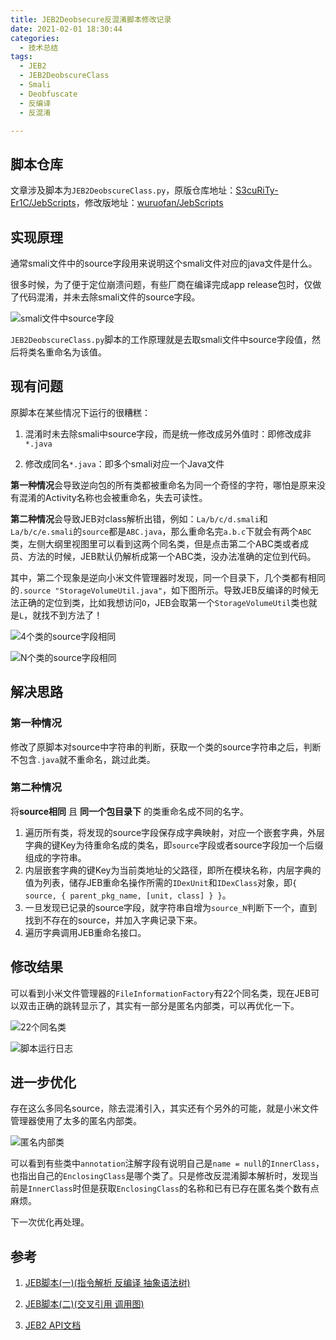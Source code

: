 ```yaml
---
title: JEB2Deobsecure反混淆脚本修改记录
date: 2021-02-01 18:30:44
categories:
  - 技术总结
tags:
  - JEB2
  - JEB2DeobscureClass
  - Smali
  - Deobfuscate
  - 反编译
  - 反混淆

---
```


## 脚本仓库

文章涉及脚本为`JEB2DeobscureClass.py`，原版仓库地址：[S3cuRiTy-Er1C/JebScripts](https://github.com/S3cuRiTy-Er1C/JebScripts)，修改版地址：[wuruofan/JebScripts](https://github.com/wuruofan/JebScripts)

## 实现原理

通常smali文件中的source字段用来说明这个smali文件对应的java文件是什么。

很多时候，为了便于定位崩溃问题，有些厂商在编译完成app release包时，仅做了代码混淆，并未去除smali文件的source字段。

![smali文件中source字段](https://i.loli.net/2021/02/01/4A72VmzsotefwcK.png)

`JEB2DeobscureClass.py`脚本的工作原理就是去取smali文件中source字段值，然后将类名重命名为该值。

## 现有问题

原脚本在某些情况下运行的很糟糕：

1. 混淆时未去除smali中source字段，而是统一修改成另外值时：即修改成非`*.java`

2. 修改成同名`*.java`：即多个smali对应一个Java文件

**第一种情况**会导致逆向包的所有类都被重命名为同一个奇怪的字符，哪怕是原来没有混淆的Activity名称也会被重命名，失去可读性。

**第二种情况**会导致JEB对class解析出错，例如：`La/b/c/d.smali`和`La/b/c/e.smali`的`source`都是`ABC.java`，那么重命名完`a.b.c`下就会有两个`ABC`类，左侧大纲里视图里可以看到这两个同名类，但是点击第二个ABC类或者成员、方法的时候，JEB默认仍解析成第一个ABC类，没办法准确的定位到代码。

其中，第二个现象是逆向小米文件管理器时发现，同一个目录下，几个类都有相同的`.source "StorageVolumeUtil.java"`，如下图所示。导致JEB反编译的时候无法正确的定位到类，比如我想访问`O`，JEB会取第一个`StorageVolumeUtil`类也就是`L`，就找不到方法了！

![4个类的source字段相同](https://i.loli.net/2021/02/01/C3oizHjJrTPpx4y.png)

![N个类的source字段相同](https://i.loli.net/2021/02/01/VUgrJ3pT8cfZsAl.png)

## 解决思路

### 第一种情况

修改了原脚本对source中字符串的判断，获取一个类的source字符串之后，判断不包含`.java`就不重命名，跳过此类。

### 第二种情况

将**source相同** 且 **同一个包目录下** 的类重命名成不同的名字。

1. 遍历所有类，将发现的source字段保存成字典映射，对应一个嵌套字典，外层字典的键Key为待重命名成的类名，即`source`字段或者source字段加一个后缀组成的字符串。
2. 内层嵌套字典的键Key为当前类地址的父路径，即所在模块名称，内层字典的值为列表，储存JEB重命名操作所需的`IDexUnit`和`IDexClass`对象，即`{ source, { parent_pkg_name, [unit, class] } }`。
3. 一旦发现已记录的source字段，就字符串自增为`source_N`判断下一个，直到找到不存在的source，并加入字典记录下来。
4. 遍历字典调用JEB重命名接口。

## 修改结果

可以看到小米文件管理器的`FileInformationFactory`有22个同名类，现在JEB可以双击正确的跳转显示了，其实有一部分是匿名内部类，可以再优化一下。

![22个同名类](https://i.loli.net/2021/01/31/mWbk9YwyBeVdlZQ.png)

![脚本运行日志](https://i.loli.net/2021/02/01/fKUZn6kRFbd1O8S.png)

## 进一步优化

存在这么多同名source，除去混淆引入，其实还有个另外的可能，就是小米文件管理器使用了太多的匿名内部类。

![匿名内部类](https://i.loli.net/2021/02/01/bOuwMkZrQvWRSIp.png)

可以看到有些类中`annotation`注解字段有说明自己是`name = null`的`InnerClass`，也指出自己的`EnclosingClass`是哪个类了。只是修改反混淆脚本解析时，发现当前是`InnerClass`时但是获取`EnclosingClass`的名称和已有已存在匿名类个数有点麻烦。

下一次优化再处理。

## 参考

1. [JEB脚本(一)(指令解析 反编译 抽象语法树) ](https://bbs.pediy.com/thread-263011.htm)

2. [JEB脚本(二)(交叉引用 调用图)](https://bbs.pediy.com/thread-263012.htm)

3. [JEB2 API文档](https://www.pnfsoftware.com/jeb/apidoc/reference/packages.html)

